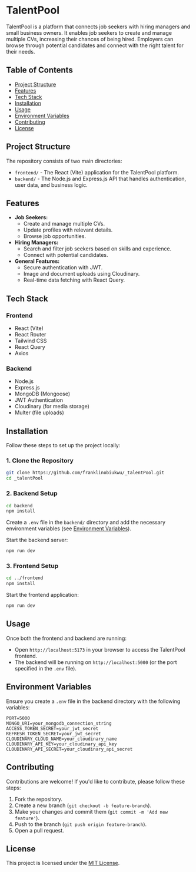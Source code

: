 # TalentPool

TalentPool is a platform that connects job seekers with hiring managers and small business owners. It enables job seekers to create and manage multiple CVs, increasing their chances of being hired. Employers can browse through potential candidates and connect with the right talent for their needs.

## Table of Contents
- [Project Structure](#project-structure)
- [Features](#features)
- [Tech Stack](#tech-stack)
- [Installation](#installation)
- [Usage](#usage)
- [Environment Variables](#environment-variables)
- [Contributing](#contributing)
- [License](#license)

## Project Structure
The repository consists of two main directories:

- `frontend/` - The React (Vite) application for the TalentPool platform.
- `backend/` - The Node.js and Express.js API that handles authentication, user data, and business logic.

## Features
- **Job Seekers:**
  - Create and manage multiple CVs.
  - Update profiles with relevant details.
  - Browse job opportunities.
- **Hiring Managers:**
  - Search and filter job seekers based on skills and experience.
  - Connect with potential candidates.
- **General Features:**
  - Secure authentication with JWT.
  - Image and document uploads using Cloudinary.
  - Real-time data fetching with React Query.

## Tech Stack
### Frontend
- React (Vite)
- React Router
- Tailwind CSS
- React Query
- Axios

### Backend
- Node.js
- Express.js
- MongoDB (Mongoose)
- JWT Authentication
- Cloudinary (for media storage)
- Multer (file uploads)

## Installation
Follow these steps to set up the project locally:

### 1. Clone the Repository
```sh
git clone https://github.com/franklinobiukwu/_talentPool.git
cd _talentPool
```

### 2. Backend Setup
```sh
cd backend
npm install
```
Create a `.env` file in the `backend/` directory and add the necessary environment variables (see [Environment Variables](#environment-variables)).

Start the backend server:
```sh
npm run dev
```

### 3. Frontend Setup
```sh
cd ../frontend
npm install
```
Start the frontend application:
```sh
npm run dev
```

## Usage
Once both the frontend and backend are running:
- Open `http://localhost:5173` in your browser to access the TalentPool frontend.
- The backend will be running on `http://localhost:5000` (or the port specified in the `.env` file).

## Environment Variables
Ensure you create a `.env` file in the backend directory with the following variables:
```
PORT=5000
MONGO_URI=your_mongodb_connection_string
ACCESS_TOKEN_SECRET=your_jwt_secret
REFRESH_TOKEN_SECRET=your_jwt_secret
CLOUDINARY_CLOUD_NAME=your_cloudinary_name
CLOUDINARY_API_KEY=your_cloudinary_api_key
CLOUDINARY_API_SECRET=your_cloudinary_api_secret
```

## Contributing
Contributions are welcome! If you'd like to contribute, please follow these steps:
1. Fork the repository.
2. Create a new branch (`git checkout -b feature-branch`).
3. Make your changes and commit them (`git commit -m 'Add new feature'`).
4. Push to the branch (`git push origin feature-branch`).
5. Open a pull request.

## License
This project is licensed under the [MIT License](LICENSE).


